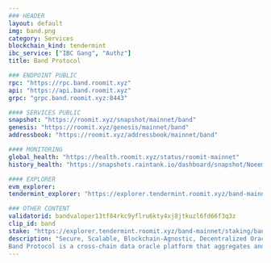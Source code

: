 ```yaml
---
### HEADER
layout: default
img: band.png
category: Services
blockchain_kind: tendermint
ibc_service: ["IBC Gang", "Authz"]
title: Band Protocol

### ENDPOINT PUBLIC
rpc: "https://rpc.band.roomit.xyz"
api: "https://api.band.roomit.xyz"
grpc: "grpc.band.roomit.xyz:8443"

#### SERVICES PUBLIC
snapshot: "https://roomit.xyz/snapshot/mainnet/band"
genesis: "https://roomit.xyz/genesis/mainnet/band"
addressbook: "https://roomit.xyz/addressbook/mainnet/band"

#### MONITORING
global_health: "https://health.roomit.xyz/status/roomit-mainnet"
history_health: "https://snapshots.raintank.io/dashboard/snapshot/NoeemgmKtfzaK5nn2CjPvIeUysQk5oU7"

#### EXPLORER
evm_explorer:
tendermint_explorer: "https://explorer.tendermint.roomit.xyz/band-mainnet/staking/bandvaloper13tf84rkc9yflru6kty4xj8jtkuzl6fd66f3q3z"

### OTHER CONTENT
validatorid: bandvaloper13tf84rkc9yflru6kty4xj8jtkuzl6fd66f3q3z
clip_id: band
stake: "https://explorer.tendermint.roomit.xyz/band-mainnet/staking/bandvaloper13tf84rkc9yflru6kty4xj8jtkuzl6fd66f3q3z"
description: "Secure, Scalable, Blockchain-Agnostic, Decentralized Oracle
Band Protocol is a cross-chain data oracle platform that aggregates and connects real-world data and APIs to smart contracts."
---
```



